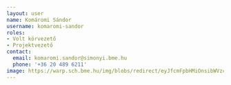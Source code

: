 ```yaml
---
layout: user
name: Komáromi Sándor
username: komaromi-sandor
roles:
- Volt körvezető
- Projektvezető
contact:
  email: komaromi.sandor@simonyi.bme.hu
  phone: '+36 20 489 6211'
image: https://warp.sch.bme.hu/img/blobs/redirect/eyJfcmFpbHMiOnsibWVzc2FnZSI6IkJBaHBBWDg9IiwiZXhwIjpudWxsLCJwdXIiOiJibG9iX2lkIn19--f7cf995f5b2468e1544669c31d0b7e9d78ee4f03/KomaromiSandor.jpg
---
```

